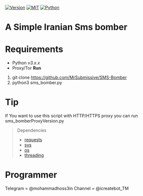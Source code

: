 [![Version](https://img.shields.io/badge/version-v1.0.0-blue.svg)]()
[![MIT](https://img.shields.io/packagist/l/doctrine/orm.svg)](https://github.com/MrSubmissive/AdminFounder/blob/master/LICENSE) 
[![Python](https://img.shields.io/badge/python-v3-blue.svg)]()
<br/>

# A Simple Iranian Sms bomber

# Requirements
-   Python _v3.x.x_
-   Proxy/Tor
**Run**  
1. git clone https://github.com/MrSubmissive/SMS-Bomber
2. python3 sms_bomber.py

# Tip
If You want to use this script with HTTP/HTTPS proxy you can run sms_bomberProxyVersion.py

> Dependencies  
> - [requests](https://pypi.org/project/requests/)  
> - [sys](https://pypi.org/project/pycopy-sys/)
> - [os](https://pypi.org/project/os3/)
> - [threading](https://docs.python.org/3/library/threading.html)

# Programmer
Telegram = @mohammadhoss3in
Channel = @icreatebot_TM
